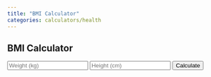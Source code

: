```yaml
---
title: "BMI Calculator"
categories: calculators/health
---
```


<h2>BMI Calculator</h2>
<form id="bmiForm">
  <input type="number" id="weight" placeholder="Weight (kg)">
  <input type="number" id="height" placeholder="Height (cm)">
  <button type="button" onclick="calcBMI()">Calculate</button>
</form>
<p id="bmiResult"></p>

<script>
function calcBMI(){
  let w = document.getElementById('weight').value;
  let h = document.getElementById('height').value / 100;
  let bmi = (w / (h*h)).toFixed(2);
  document.getElementById('bmiResult').innerText = "Your BMI is: " + bmi;
}
</script>
